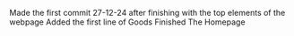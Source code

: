 Made the first commit 27-12-24 after finishing with the top elements of the webpage
Added the first line of Goods
Finished The Homepage
